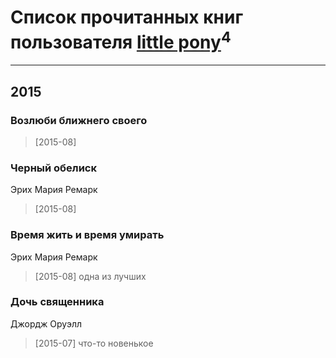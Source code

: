 # Список прочитанных книг пользователя [little pony](http://vk.com/id237193268)<sup>4</sup>
---

## 2015

### Возлюби ближнего своего
> [2015-08] 


### Черный обелиск
Эрих Мария Ремарк
> [2015-08] 


### Время жить и время умирать
Эрих Мария Ремарк
> [2015-08] одна из лучших


### Дочь священника
Джордж Оруэлл
> [2015-07] что-то новенькое




